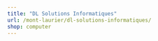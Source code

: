 ```yaml
---
title: "DL Solutions Informatiques"
url: /mont-laurier/dl-solutions-informatiques/
shop: computer
---
```

